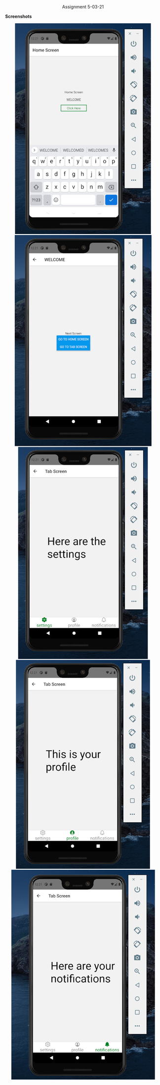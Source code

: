 <div align='center'>Assignment 5-03-21</div>

**Screenshots**

<div align='center'>

![First](./src/assets/first.png)
![Second](./src/assets/second.png)
![Third](./src/assets/third.png)
![Fourth](./src/assets/fourth.png)
![Fifth](./src/assets/fifth.png)

</div>
